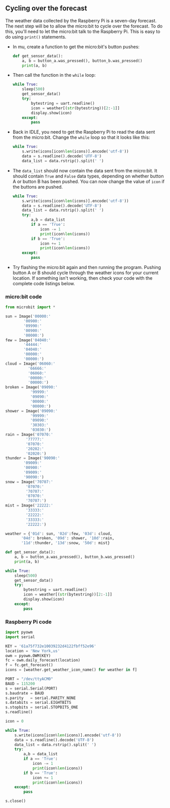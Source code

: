 ## Cycling over the forecast

The weather data collected by the Raspberry Pi is a seven-day forecast. The next step will be to allow the micro:bit to cycle over the forecast. To do this, you'll need to let the micro:bit talk to the Raspberry Pi. This is easy to do using `print()` statements.

-  In mu, create a function to get the micro:bit's button pushes:

	```python
	def get_sensor_data():
		a, b = button_a.was_pressed(), button_b.was_pressed()
		print(a, b)
	```

-  Then call the function in the `while` loop:

	```python
	while True:
		sleep(500)
		get_sensor_data()
		try:
		    bytestring = uart.readline()
		    icon = weather[(str(bytestring))[2:-1]]
		    display.show(icon)
		except:
		    pass
	```

-  Back in IDLE, you need to get the Raspberry Pi to read the data sent from the micro:bit. Change the `while` loop so that it looks like this:

	```python
	while True:
		s.write(icons[icon%len(icons)].encode('utf-8'))
		data = s.readline().decode('UTF-8')
		data_list = data.rstrip().split(' ')
	```

-  The `data_list` should now contain the data sent from the micro:bit. It should contain `True` and `False` data types, depending on whether button A or button B has been pushed. You can now change the value of `icon` if the buttons are pushed.

	```python
	while True:
		s.write(icons[icon%len(icons)].encode('utf-8'))
		data = s.readline().decode('UTF-8')
		data_list = data.rstrip().split(' ')
		try:
		    a,b = data_list
		    if a == 'True':
			    icon -= 1
			    print(icon%len(icons))
		    if b == 'True':
			    icon += 1
			    print(icon%len(icons))
		except:
		    pass
	```

-  Try flashing the micro:bit again and then running the program. Pushing button A or B should cycle through the weather icons for your current location. If something isn't working, then check your code with the complete code listings below.

### micro:bit code

```python
from microbit import *

sun = Image('00000:'
	    '00900:'
	    '09990:'
	    '00900:'
	    '00000:')
few = Image('04040:'
	    '44444:'
	    '04040:'
	    '00000:'
	    '00000:')
cloud = Image('06060:'
	      '66666:'
	      '06060:'
	      '00000:'
	      '00000:')
broken = Image('09090:'
	       '99999:'
	       '09090:'
	       '00000:'
	       '00000:')
shower = Image('09090:'
	       '99999:'
	       '09090:'
	       '30303:'
	       '03030:')
rain = Image('07070:'
	     '77777:'
	     '07070:'
	     '20202:'
	     '02020:')
thunder = Image('90090:'
		'09009:'
		'00900:'
		'09009:'
		'90090:')
snow = Image('70707:'
	     '07070:'
	     '70707:'
	     '07070:'
	     '70707:')
mist = Image('22222:'
	     '33333:'
	     '22222:'
	     '33333:'
	     '22222:')

weather = {'01d': sun, '02d':few, '03d': cloud, 
	   '04d': broken, '09d': shower, '10d':rain,
	   '11d':thunder, '13d':snow, '50d': mist}

def get_sensor_data():
    a, b = button_a.was_pressed(), button_b.was_pressed()
    print(a, b)

while True:
    sleep(500)
    get_sensor_data()
    try:
	    bytestring = uart.readline()
	    icon = weather[(str(bytestring))[2:-1]]
	    display.show(icon)
    except:
	    pass
```

### Raspberry Pi code

```python
import pyowm
import serial

KEY = '61a75f732e10039232d4122fbff52e96'
location = 'New York,us'
owm = pyowm.OWM(KEY)
fc = owm.daily_forecast(location)
f = fc.get_forecast()
icons = [weather.get_weather_icon_name() for weather in f]

PORT = "/dev/ttyACM0"
BAUD = 115200
s = serial.Serial(PORT)
s.baudrate = BAUD
s.parity   = serial.PARITY_NONE
s.databits = serial.EIGHTBITS
s.stopbits = serial.STOPBITS_ONE
s.readline()

icon = 0

while True:
    s.write(icons[icon%len(icons)].encode('utf-8'))
    data = s.readline().decode('UTF-8')
    data_list = data.rstrip().split(' ')
    try:
	    a,b = data_list
	    if a == 'True':
	        icon -= 1
	        print(icon%len(icons))
	    if b == 'True':
	        icon += 1
	        print(icon%len(icons))
    except:
	    pass

s.close()
```

